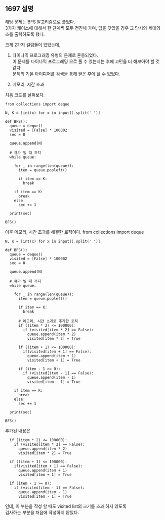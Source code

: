 ## 1697 설명

해당 문제는 BFS 알고리즘으로 풀었다.    
3가지 케이스에 대해서 한 단계씩 모두 전진해 가며, 답을 찾았을 경우 그 당시의 세대의 초를 출력하도록 했다.    

크게 2가지 걸림돌이 있었는데,    

1. 다이나믹 프로그래밍 유형의 문제로 혼동되었다.    
이 문제를 다이나믹 프로그래밍 으로 풀 수 있는지는 후에 고민을 더 해보아야 할 것 같다.    
문제의 기본 아이디어를 검색을 통해 얻은 후에 풀 수 있었다.    

2. 메모리, 시간 초과    

처음 코드를 살펴보자.    

    from collections import deque

    N, K = [int(x) for x in input().split(' ')]

    def BFS():
      queue = deque()
      visited = [False] * 100002
      sec = 0

      queue.append(N)

      # 큐가 빌 때 까지
      while queue:

        for _ in range(len(queue)):
          item = queue.popleft()

          if item == K:
            break

        if item == K:
          break
        else:
          sec += 1

      print(sec)

    BFS()    

이후 메모리, 시간 초과를 해결한 로직이다.
    from collections import deque

    N, K = [int(x) for x in input().split(' ')]

    def BFS():
      queue = deque()
      visited = [False] * 100002
      sec = 0

      queue.append(N)

      # 큐가 빌 때 까지
      while queue:

        for _ in range(len(queue)):
          item = queue.popleft()

          if item == K:
            break

          # 메모리, 시간 초과로 추가한 로직
          if ((item * 2) <= 100000):
            if (visited[item * 2] == False):
              queue.append(item * 2)
              visited[item * 2] = True

          if ((item + 1) <= 100000): 
            if(visited[item + 1] == False):
              queue.append(item + 1)
              visited[item + 1] = True

          if (item - 1 >= 0):
            if (visited[item - 1] == False):
              queue.append(item - 1)
              visited[item - 1] = True 

        if item == K:
          break
        else:
          sec += 1

      print(sec)

    BFS()
    
추가된 내용은    

      if ((item * 2) <= 100000):
        if (visited[item * 2] == False):
          queue.append(item * 2)
          visited[item * 2] = True

      if ((item + 1) <= 100000): 
        if(visited[item + 1] == False):
          queue.append(item + 1)
          visited[item + 1] = True

      if (item - 1 >= 0):
        if (visited[item - 1] == False):
          queue.append(item - 1)
          visited[item - 1] = True     

 인데, 이 부분을 작성 할 때도 visited list의 크기를 초과 하지 않도록    
 검사하는 부분을 처음에 작성하지 않았다.
